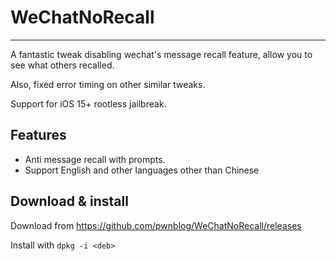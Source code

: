 # WeChatNoRecall
----------------
A fantastic tweak disabling wechat's message recall feature, allow you to see what others recalled.

Also, fixed error timing on other similar tweaks.

Support for iOS 15+ rootless jailbreak.

## Features

* Anti message recall with prompts.
* Support English and other languages other than Chinese

## Download & install

Download from https://github.com/pwnblog/WeChatNoRecall/releases

Install with ```dpkg -i <deb>```
